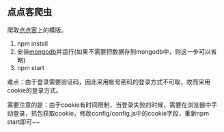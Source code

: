 ## 点点客爬虫
爬取[点点客](http://www.dodoca.com/)上的模版。

1. npm install
2. 安装[mongodb](https://www.mongodb.com/download-center)并运行(如果不需要把数据存到mongodb中，则这一步可以省略)
3. npm start

难点：由于登录需要验证码，因此采用帐号密码的登录方式不可取，故而采用cookie的登录方式。

需要注意的是：由于cookie有时间限制，当登录失败的时候，需要在浏览器中手动登录，抓包获取cookie，修改config/config.js中的cookie字段，重新npm start即可~~